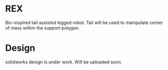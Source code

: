 # REX
Bio-inspired tail assisted legged robot. Tail will be used to manipulate center of mass within the support polygon.
# Design
solidworks design is under work. Will be uploaded soon.
